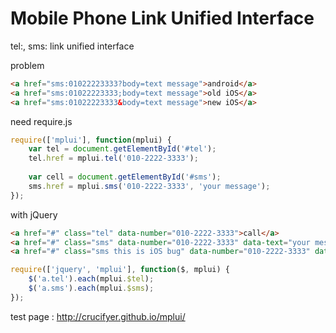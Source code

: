 # Mobile Phone Link Unified Interface
tel:, sms: link unified interface

problem
```html
<a href="sms:01022223333?body=text message">android</a>
<a href="sms:01022223333;body=text message">old iOS</a>
<a href="sms:01022223333&body=text message">new iOS</a>
```

need require.js
```javascript
require(['mplui'], function(mplui) {
	var tel = document.getElementById('#tel');
	tel.href = mplui.tel('010-2222-3333');
	
	var cell = document.getElementById('#sms');
	sms.href = mplui.sms('010-2222-3333', 'your message');
});
```

with jQuery
```html
<a href="#" class="tel" data-number="010-2222-3333">call</a>
<a href="#" class="sms" data-number="010-2222-3333" data-text="your message">sms</a>
<a href="#" class="sms this is iOS bug" data-number="010-2222-3333" data-text="href ignored in safari. always call.">010-2222-3333</a>
```
```javascript
require(['jquery', 'mplui'], function($, mplui) {
	$('a.tel').each(mplui.$tel);
	$('a.sms').each(mplui.$sms);
});
```

test page : http://crucifyer.github.io/mplui/